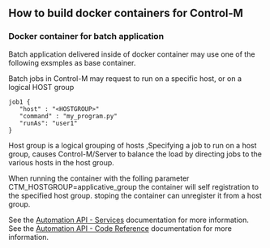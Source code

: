 ## How to build docker containers for Control-M

### Docker container for batch application 
Batch application delivered inside of docker container may use one of the following exsmples as base container.

Batch jobs in Control-M may request to run on a specific host, or on a logical HOST group

```
job1 {
   "host" : "<HOSTGROUP>"
   "command" : "my_program.py"
   "runAs": "user1"
}
```
Host group is a logical grouping of hosts ,Specifying a job to run on a host group, causes Control-M/Server to balance the load by directing jobs to the various hosts in the host group.

When running the container with the folling parameter CTM_HOSTGROUP=applicative_group the container will self registration to the specified host group. stoping the container can unregister it from a host group.



See the [Automation API - Services](https://docs.bmc.com/docs/display/public/workloadautomation/Control-M+Automation+API+-+Services) documentation for more information.  
See the [Automation API - Code Reference](https://docs.bmc.com/docs/display/public/workloadautomation/Control-M+Automation+API+-+Code+Reference) documentation for more information.
